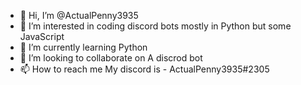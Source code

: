 - 👋 Hi, I’m @ActualPenny3935
- 👀 I’m interested in coding discord bots mostly in Python but some JavaScript
- 🌱 I’m currently learning Python 
- 💞️ I’m looking to collaborate on A discrod bot
- 📫 How to reach me My discord is - ActualPenny3935#2305
